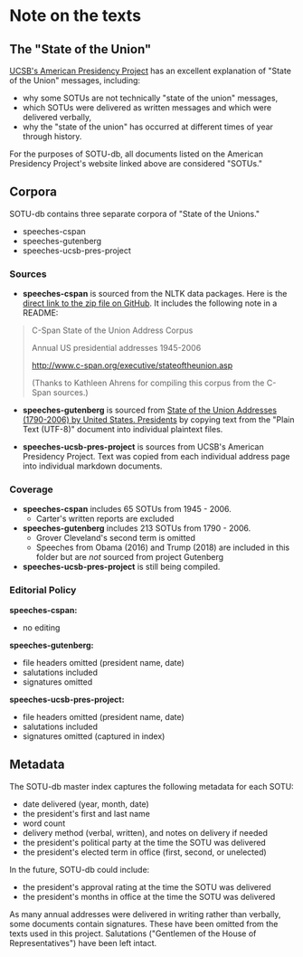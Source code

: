 # Note on the texts

## The "State of the Union"
[UCSB's American Presidency Project](https://www.presidency.ucsb.edu/documents/presidential-documents-archive-guidebook/annual-messages-congress-the-state-the-union) has an excellent explanation of "State of the Union" messages, including:
- why some SOTUs are not technically "state of the union" messages,
- which SOTUs were delivered as written messages and which were delivered verbally,
- why the "state of the union" has occurred at different times of year through history.

For the purposes of SOTU-db, all documents listed on the American Presidency Project's website linked above are considered "SOTUs."

## Corpora
SOTU-db contains three separate corpora of "State of the Unions."
- speeches-cspan
- speeches-gutenberg
- speeches-ucsb-pres-project

### Sources
 - **speeches-cspan** is sourced from the NLTK data packages. Here is the [direct link to the zip file on GitHub](https://github.com/nltk/nltk_data/blob/gh-pages/packages/corpora/state_union.zip). It includes the following note in a README:
> C-Span State of the Union Address Corpus
>
> Annual US presidential addresses 1945-2006
>
> http://www.c-span.org/executive/stateoftheunion.asp
>
> (Thanks to Kathleen Ahrens for compiling this corpus from
the C-Span sources.)

- **speeches-gutenberg** is sourced from [State of the Union Addresses (1790-2006) by United States. Presidents](http://www.gutenberg.org/ebooks/5050) by copying text from the "Plain Text (UTF-8)" document into individual plaintext files.

- **speeches-ucsb-pres-project** is sources from UCSB's American Presidency Project. Text was copied from each individual address page into individual markdown documents.

### Coverage
- **speeches-cspan** includes 65 SOTUs from 1945 - 2006.
  - Carter's written reports are excluded
- **speeches-gutenberg** includes 213 SOTUs from 1790 - 2006.
  - Grover Cleveland's second term is omitted
  - Speeches from Obama (2016) and Trump (2018) are included in this folder but are *not* sourced from project Gutenberg
- **speeches-ucsb-pres-project** is still being compiled.

### Editorial Policy
**speeches-cspan:**
- no editing

**speeches-gutenberg:**
- file headers omitted (president name, date)
- salutations included
- signatures omitted

**speeches-ucsb-pres-project:**
- file headers omitted (president name, date)
- salutations included
- signatures omitted (captured in index)

## Metadata
The SOTU-db master index captures the following metadata for each SOTU:
- date delivered (year, month, date)
- the president's first and last name
- word count
- delivery method (verbal, written), and notes on delivery if needed
- the president's political party at the time the SOTU was delivered
- the president's elected term in office (first, second, or unelected)

In the future, SOTU-db could include:
- the president's approval rating at the time the SOTU was delivered
- the president's months in office at the time the SOTU was delivered

As many annual addresses were delivered in writing rather than verbally, some documents contain signatures. These have been omitted from the texts used in this project. Salutations ("Gentlemen of the House of Representatives") have been left intact.

